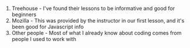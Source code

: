 1. Treehouse - I've found their lessons to be informative and good for beginners
2. Mozilla - This was provided by the instructor in our first lesson, and it's been good for Javascript info
3. Other people - Most of what I already know about coding comes from people I used to work with